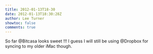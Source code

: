 ```yaml
---
title: 2012-01-13T18-30
date: 2012-01-13T18:30:28Z
author: Lee Turner
showtoc: false
comments: true
---
```


So far @Bitcasa looks sweet !!!  I guess I will still be using @Dropbox for syncing to my older iMac though.

